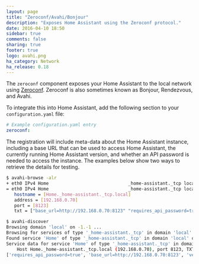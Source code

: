 ```yaml
---
layout: page
title: "Zeroconf/Avahi/Bonjour"
description: "Exposes Home Assistant using the Zeroconf protocol."
date: 2016-04-10 18:50
sidebar: true
comments: false
sharing: true
footer: true
logo: avahi.png
ha_category: Network
ha_release: 0.18
---
```


The `zeroconf` component exposes your Home Assistant to the local network using [Zeroconf](https://en.wikipedia.org/wiki/Zero-configuration_networking). Zeroconf is also sometimes known as Bonjour, Rendezvous, and Avahi.

To integrate this into Home Assistant, add the following section to your `configuration.yaml` file:

```yaml
# Example configuration.yaml entry
zeroconf:
```

The registration will include meta-data about the Home Assistant instance, including a base URL that can be used to access Home Assistant, the currently running Home Assistant version, and whether an API password is needed to access the instance. The examples below show two ways to retrieve the details for testing. 

```bash
$ avahi-browse -alr
+ eth0 IPv4 Home                              _home-assistant._tcp local
= eth0 IPv4 Home                              _home-assistant._tcp local
   hostname = [Home._home-assistant._tcp.local]
   address = [192.168.0.70]
   port = [8123]
   txt = ["base_url=http://192.168.0.70:8123" "requires_api_password=true" "version=0.41.0"]
```

```bash
$ avahi-discover
Browsing domain 'local' on -1.-1 ...
Browsing for services of type '_home-assistant._tcp' in domain 'local' on 4.0 ...
Found service 'Home' of type '_home-assistant._tcp' in domain 'local' on 4.0.
Service data for service 'Home' of type '_home-assistant._tcp' in domain 'local' on 4.0:
	Host Home._home-assistant._tcp.local (192.168.0.70), port 8123, TXT data: 
['requires_api_password=true', 'base_url=http://192.168.0.70:8123', 'version=0.41.0']
```
